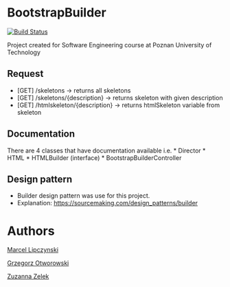 # BootstrapBuilder
[![Build Status](https://travis-ci.org/marcel-lipczynski/BootstrapBuilder.svg?branch=master)](https://travis-ci.org/marcel-lipczynski/BootstrapBuilder)

Project created for Software Engineering course at Poznan University of Technology

## Request 
  * [GET] /skeletons -> returns all skeletons
  * [GET] /skeletons/{description} -> returns skeleton with given description
  * [GET] /htmlskeleton/{description} -> returns htmlSkeleton variable from skeleton
  
  
## Documentation
  There are 4 classes that have documentation available i.e.
    * Director
    * HTML
    * HTMLBuilder (interface)
    * BootstrapBuilderController
    
## Design pattern
  * Builder design pattern was use for this project.
  * Explanation: https://sourcemaking.com/design_patterns/builder
 
 
 
# Authors

[Marcel Lipczynski](https://github.com/marcel-lipczynski)

[Grzegorz Otworowski](https://github.com/grzege)

[Zuzanna Zelek](https://github.com/other018)
   


  
  
  
